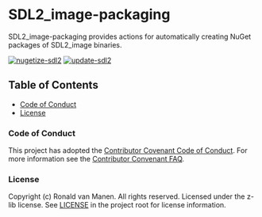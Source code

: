 # SDL2_image-packaging

SDL2_image-packaging provides actions for automatically creating NuGet packages of SDL2_image binaries.

[![nugetize-sdl2](https://github.com/ronaldvanmanen/SDL2_image-packaging/actions/workflows/nugetize-sdl2_image.yml/badge.svg)](https://github.com/ronaldvanmanen/SDL2_image-packaging/actions/workflows/nugetize-sdl2_image.yml)
[![update-sdl2](https://github.com/ronaldvanmanen/SDL2_image-packaging/actions/workflows/update-sdl2_image.yml/badge.svg)](https://github.com/ronaldvanmanen/SDL2_image-packaging/actions/workflows/update-sdl2_image.yml)

## Table of Contents

* [Code of Conduct](#code-of-conduct)
* [License](#license)

### Code of Conduct

This project has adopted the [Contributor Covenant Code of Conduct](https://www.contributor-covenant.org/version/2/0/code_of_conduct/). For more information see the [Contributor Convenant FAQ](https://www.contributor-covenant.org/faq/).

### License

Copyright (c) Ronald van Manen. All rights reserved.
Licensed under the z-lib license.
See [LICENSE](LICENSE) in the project root for license information.
